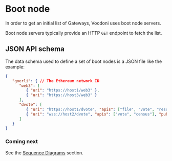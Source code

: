 # Boot node

In order to get an initial list of Gateways, Vocdoni uses boot node servers.

Boot node servers typically provide an HTTP `GET` endpoint to fetch the list.

## JSON API schema

The data schema used to define a set of boot nodes is a JSON file like the example:

```json
{
   "goerli": { // The Ethereum network ID
      "web3": [
         { "uri": "https://host1/web3" },
         { "uri": "https://host3/web3" }
      ],
      "dvote": [
         { "uri": "https://host1/dvote", "apis": ["file", "vote", "results"], "pubKey": "02325f284f50fa52d53579c7873a480b351cc20f7780fa556929f5017283ad2449"  },
         { "uri": "wss://host2/dvote", "apis": ["vote", "census"], "pubKey": "02325f284f50fa52d53579c7873a480b351cc20f7780fa556929f5017283ad2449"  }
      ]
   }
}
```

### Coming next

See the [Sequence Diagrams](/architecture/sequence-diagrams) section.
